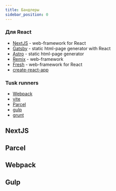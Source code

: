 ```yaml
---
title: Бандлеры
sidebar_position: 0
---
```


### Для React

- [NextJS](https://nextjs.org/) - web-framework for React
- [Gatsby](https://www.gatsbyjs.com/) - static html-page generator with React
- [Astro](https://astro.build/) - static html-page generator
- [Remix](https://remix.run/) - web-framework
- [Fresh](https://fresh.deno.dev/) - web-framework for React
- [create-react-app](https://create-react-app.dev/)

### Tusk runners

- [Webpack](https://webpack.js.org/)
- [vite](https://vitejs.dev/)
- [Parcel](https://parceljs.org/)
- [gulp](https://gulpjs.com/)
- [grunt](https://gruntjs.com/)

## NextJS

## Parcel



## Webpack

## Gulp

